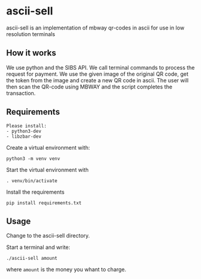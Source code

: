 # ascii-sell

ascii-sell is an implementation of mbway qr-codes in ascii for use in low resolution terminals

## How it works

We use python and the SIBS API. We call terminal commands to process the request for payment. We use the given image of the original QR code, get the token from the image and create a new QR code in ascii. The user will then scan the QR-code using MBWAY and the script completes the transaction.


## Requirements

    Please install:
    - python3-dev
    - libzbar-dev

Create a virtual environment with:

```python3 -m venv venv```

Start the virtual environment with

```. venv/bin/activate```

Install the requirements

```pip install requirements.txt```

## Usage

Change to the ascii-sell directory.

Start a terminal and write:

```./ascii-sell amount```

where ```amount``` is the money you whant to charge.